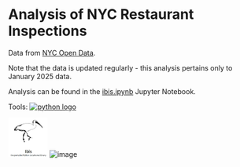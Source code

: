 # Analysis of NYC Restaurant Inspections

Data from [NYC Open Data](https://data.cityofnewyork.us/Health/DOHMH-New-York-City-Restaurant-Inspection-Results/43nn-pn8j/about_data).

Note that the data is updated regularly - this analysis pertains only to January 2025 data.

Analysis can be found in the [ibis.ipynb](ibis.ipynb) Jupyter Notebook.

Tools: 
[<img height="80" width="80" src="https://cdn.simpleicons.org/python" alt="python logo"/>](https://python.org)

[<img height="80" width="80" src="ibis.jpg" alt="ibis logo" />](https://ibis-project.org/)
![image](https://github.com/user-attachments/assets/976c2794-103f-4721-a94b-848133d79a67)
